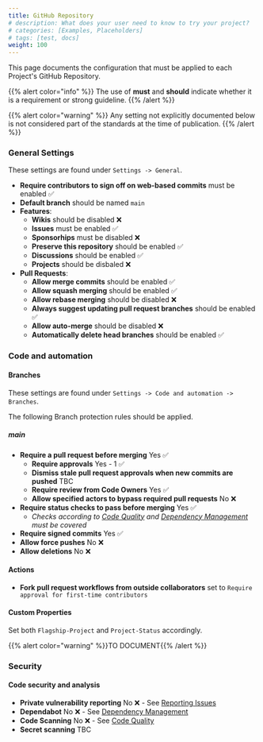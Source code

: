 ```yaml
---
title: GitHub Repository
# description: What does your user need to know to try your project?
# categories: [Examples, Placeholders]
# tags: [test, docs]
weight: 100
---
```


This page documents the configuration that must be applied to each Project's GitHub Repository.

{{% alert color="info" %}}
The use of **must** and **should** indicate whether it is a requirement or strong guideline.
{{% /alert %}}

{{% alert color="warning" %}}
Any setting not explicitly documented below is not considered part of the standards at the time of publication.
{{% /alert %}}

### General Settings

These settings are found under `Settings -> General`.

- **Require contributors to sign off on web-based commits** must be enabled ✅
- **Default branch** should be named `main`
- **Features**:
  - **Wikis** should be disabled ❌
  - **Issues** must be enabled ✅
  - **Sponsorhips** must be disabled ❌
  - **Preserve this repository** should be enabled ✅
  - **Discussions** should be enabled ✅
  - **Projects** should be disbaled ❌
- **Pull Requests**:
  - **Allow merge commits** should be enabled ✅
  - **Allow squash merging** should be enabled ✅
  - **Allow rebase merging** should be disabled ❌
  - **Always suggest updating pull request branches** should be enabled ✅
  - **Allow auto-merge** should be disabled ❌
  - **Automatically delete head branches** should be enabled ✅

### Code and automation

#### Branches

These settings are found under `Settings -> Code and automation -> Branches`.

The following Branch protection rules should be applied.

##### main

* **Require a pull request before merging** Yes ✅
  * **Require approvals** Yes - 1 ✅
  * **Dismiss stale pull request approvals when new commits are pushed** <span class="-text-accent-hot-pink">TBC</span>
  * **Require review from Code Owners** Yes ✅
  * **Allow specified actors to bypass required pull requests** No ❌
* **Require status checks to pass before merging** Yes ✅
  * *Checks according to [Code Quality](/docs/standards/code-quality/) and [Dependency Management](/docs/standards/dependency-management/) must be covered*
* **Require signed commits** Yes ✅
* **Allow force pushes** No ❌
* **Allow deletions** No ❌

#### Actions

* **Fork pull request workflows from outside collaborators** set to `Require approval for first-time contributors`

#### Custom Properties

Set both `Flagship-Project` and `Project-Status` accordingly.

{{% alert color="warning" %}}TO DOCUMENT{{% /alert %}}

### Security

#### Code security and analysis

* **Private vulnerability reporting** No ❌ - See [Reporting Issues](/docs/contributing/reporting-issues/)
* **Dependabot** No ❌ - See [Dependency Management](docs/standards/dependency-management/)
* **Code Scanning** No ❌ - See [Code Quality](docs/standards/code-quality/)
* **Secret scanning** <span class="-text-accent-hot-pink">TBC</span>